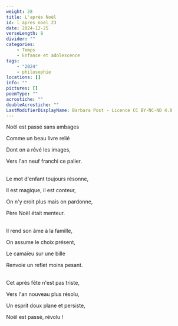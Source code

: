 ```yaml
---
weight: 28
title: L'après Noël
id: l_apres_noel_23
date: 2024-12-25
verseLength: 8
divider: ""
categories:
    - Temps
    - Enfance et adolescence
tags:
    - "2024"
    - philosophie
locations: []
info: ""
pictures: []
poemType: ""
acrostiche: ""
doubleAcrostiche: ""
LastModifierDisplayName: Barbara Post - Licence CC BY-NC-ND 4.0
---
```

Noël est passé sans ambages

Comme un beau livre relié

Dont on a rêvé les images,

Vers l'an neuf franchi ce palier.

 \
Le mot d'enfant toujours résonne,

Il est magique, il est conteur,

On n'y croit plus mais on pardonne,

Père Noël était menteur.

 \
Il rend son âme à la famille,

On assume le choix présent,

Le camaïeu sur une bille

Renvoie un reflet moins pesant.

 \
Cet après fête n'est pas triste,

Vers l'an nouveau plus résolu,

Un esprit doux plane et persiste,

Noël est passé, révolu !
